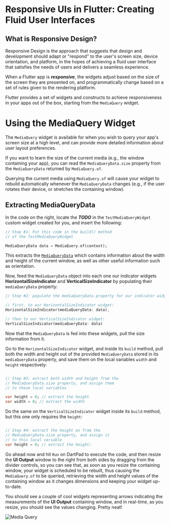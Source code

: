 # Responsive UIs in Flutter: Creating Fluid User Interfaces

## What is Responsive Design?

Responsive Design is the approach that suggests that design and development should adapt or "respond" to the user's screen size, device orientation, and platform, in the hopes of achieving a fluid user interface that satisfies the needs of users and delivers a seamless experience.

When a Flutter app is ***responsive***, the widgets adjust based on the size of the screen they are presented on, and programmatically change based on a set of rules given to the rendering platform.

Flutter provides a set of widgets and constructs to achieve responsiveness in your apps out of the box, starting from the ```MediaQuery``` widget.

# Using the MediaQuery Widget

The ```MediaQuery``` widget is available for when you wish to query your app's screen size at a high level, and can provide more detailed information about user layout preferences.

If you want to learn the size of the current media (e.g., the window containing your app), you can read the ```MediaQueryData.size``` property from the ```MediaQueryData``` returned by ```MediaQuery.of```.

Querying the current media using ```MediaQuery.of``` will cause your widget to rebuild automatically whenever the ```MediaQueryData``` changes (e.g., if the user rotates their device, or stretches the containing window).

## Extracting MediaQueryData

In the code on the right, locate the ***TODO*** in the ```TestMediaQueryWidget``` custom widget created for you, and insert the following:

```dart
// Step #1: Put this code in the build() method
// of the TestMediaQueryWidget

MediaQueryData data = MediaQuery.of(context);

```

This extracts the [```MediaQueryData```](https://api.flutter.dev/flutter/widgets/MediaQueryData-class.html) which contains information about the width and height of the current window, as well as other useful information such as orientation.

Now, feed the ```MediaQueryData``` object into each one our indicator widgets **HorizontalSizeIndicator** and **VerticalSizeIndicator** by populating their ```mediaQueryData``` property:

```dart
// Step #2: populate the mediaQueryData property for our indicator widgets,

// first, to our HorizontalSizeIndicator widget:
HorizontalSizeIndicator(mediaQueryData: data),

// then to our VerticalSizeIndicator widget:
VerticalSizeIndicator(mediaQueryData: data)

```

Now that the ```MediaQueryData``` is fed into these widgets, pull the size information from it.

Go to the ```HorizontalSizeIndicator``` widget, and inside its ```build``` method, pull both the width and height out of the provided ```MediaQueryData``` stored in its ```mediaQueryData``` property, and save them on the local variables ```width``` and ```height``` respectively:

```dart

// Step #3: extract both width and height from the 
// MediaQueryData.size property, and assign them
// to these local variables

var height = 0; // extract the height
var width = 0; // extract the width

```


Do the same on the ```VerticalSizeIndicator``` widget inside its ```build``` method, but this one only requires the ```height```:

```dart

// Step #4: extract the height on from the 
// MediaQueryData.size property, and assign it
// to this local variable
var height = 0; // extract the height;

```

Go ahead now and hit ```Run``` on DartPad to execute the code, and then resize the **UI Output** window to the right from both sides by dragging from the divider controls, so you can see that, as soon as you resize the containing window, your widget is scheduled to be rebuilt, thus causing the ```MediaQuery.of``` to be queried, retrieving the width and height values of the containing window as it changes dimensions and keeping your widget up-to-date.

You should see a couple of cool widgets representing arrows indicating the measurements of the **UI Output** containing window, and in real-time, as you resize, you should see the values changing. Pretty neat!

![Media Query](https://romanejaquez.github.io/responsive-ui-flutter-workshop/images/s1-1.png)